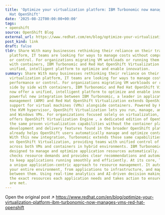 ```yaml
---
title: 'Optimize your virtualization platform: IBM Turbonomic now manages VMs on Red
  Hat OpenShift'
date: '2025-08-22T00:00:00+00:00'
tags:
- openshift
source: OpenShift Blog
external_url: https://www.redhat.com/en/blog/optimize-your-virtualization-platform-ibm-turbonomic-now-manages-vms-red-hat-openshift
post_kind: link
draft: false
tldr: Share With many businesses rethinking their reliance on their traditional virtualization
  platform, IT teams are looking for ways to manage costs without compromising performance
  or control. For organizations migrating VM workloads or running them side by side
  with containers, IBM Turbonomic and Red Hat OpenShift Virtualization now offer a
  unified, intelligent platform to optimize and enable innovation.
summary: Share With many businesses rethinking their reliance on their traditional
  virtualization platform, IT teams are looking for ways to manage costs without compromising
  performance or control. For organizations migrating VM workloads or running them
  side by side with containers, IBM Turbonomic and Red Hat OpenShift Virtualization
  now offer a unified, intelligent platform to optimize and enable innovation. The
  powerful new integration between IBM Turbonomic, a leader in application resource
  management (ARM) and Red Hat OpenShift Virtualization extends OpenShift by adding
  support for virtual machines (VMs) alongside containers. Powered by KubeVirt and
  the KVM hypervisor, OpenShift Virtualization lets you run, manage, and migrate Linux
  and Windows VMs. For organizations focused solely on virtualization, Red Hat also
  offers OpenShift Virtualization Engine , a dedicated edition of OpenShift that provides
  the same proven virtualization capabilities without the container platform and application
  development and delivery features found in the broader OpenShift platform. IBM Turbonomic
  already helps OpenShift users automatically manage and optimize container workloads.
  With this new integration, Turbonomic extends those same capabilities to VMs running
  on OpenShift Virtualization, providing teams with unified control of resource optimization
  across both VMs and containers in hybrid environments. IBM Turbonomic is a platform
  designed to manage and optimize application resources automatically. It continuously
  checks resource demands and provides clear recommendations and automated adjustments
  to keep applications running smoothly and efficiently. At its core, Turbonomic takes
  a unique application-centric approach to resource management. It automatically discovers
  your entire environment, from applications to infrastructure, and maps the dependencies
  between them. Using real-time analytics and AI-driven decision making, it determines
  the exact resources each application needs and takes action to ensure those needs
  are met.
---
```

Open the original post ↗ https://www.redhat.com/en/blog/optimize-your-virtualization-platform-ibm-turbonomic-now-manages-vms-red-hat-openshift
